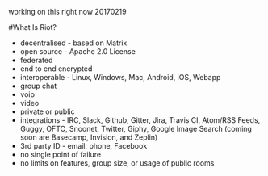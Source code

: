 working on this right now 20170219

#What Is Riot?

* decentralised - based on Matrix
* open source - Apache 2.0 License
* federated
* end to end encrypted
* interoperable - Linux, Windows, Mac, Android, iOS, Webapp
* group chat
* voip
* video
* private or public
* integrations - IRC, Slack, Github, Gitter, Jira, Travis CI, Atom/RSS Feeds, Guggy, OFTC, Snoonet, Twitter, Giphy, Google Image Search (coming soon are Basecamp, Invision, and Zeplin)
* 3rd party ID - email, phone, Facebook
* no single point of failure
* no limits on features, group size, or usage of public rooms

